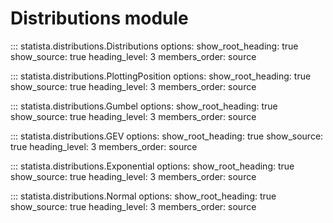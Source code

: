 # Distributions module

::: statista.distributions.Distributions
    options:
        show_root_heading: true
        show_source: true
        heading_level: 3
        members_order: source


::: statista.distributions.PlottingPosition
    options:
        show_root_heading: true
        show_source: true
        heading_level: 3
        members_order: source


::: statista.distributions.Gumbel
    options:
        show_root_heading: true
        show_source: true
        heading_level: 3
        members_order: source


::: statista.distributions.GEV
    options:
        show_root_heading: true
        show_source: true
        heading_level: 3
        members_order: source


::: statista.distributions.Exponential
    options:
        show_root_heading: true
        show_source: true
        heading_level: 3
        members_order: source


::: statista.distributions.Normal
    options:
        show_root_heading: true
        show_source: true
        heading_level: 3
        members_order: source  
